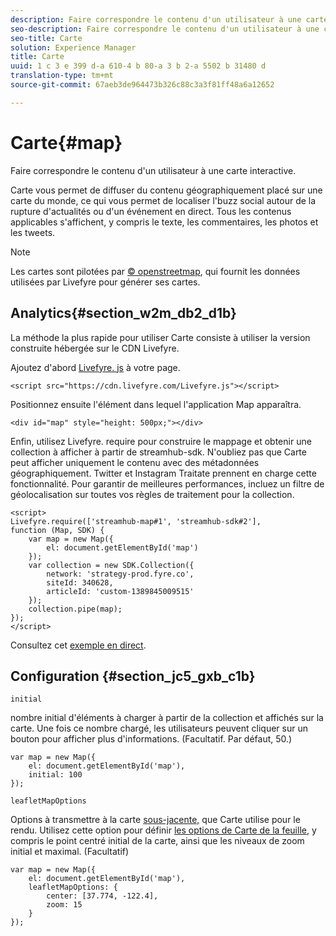 ```yaml
---
description: Faire correspondre le contenu d'un utilisateur à une carte interactive.
seo-description: Faire correspondre le contenu d'un utilisateur à une carte interactive.
seo-title: Carte
solution: Experience Manager
title: Carte
uuid: 1 c 3 e 399 d-a 610-4 b 80-a 3 b 2-a 5502 b 31480 d
translation-type: tm+mt
source-git-commit: 67aeb3de964473b326c88c3a3f81ff48a6a12652

---
```



# Carte{#map}

Faire correspondre le contenu d&#39;un utilisateur à une carte interactive.

Carte vous permet de diffuser du contenu géographiquement placé sur une carte du monde, ce qui vous permet de localiser l&#39;buzz social autour de la rupture d&#39;actualités ou d&#39;un événement en direct. Tous les contenus applicables s&#39;affichent, y compris le texte, les commentaires, les photos et les tweets.

>[!NOTE]
>
>Les cartes sont pilotées par [© openstreetmap](https://www.openstreetmap.org/copyright), qui fournit les données utilisées par Livefyre pour générer ses cartes.

## Analytics{#section_w2m_db2_d1b}

La méthode la plus rapide pour utiliser Carte consiste à utiliser la version construite hébergée sur le CDN Livefyre.

Ajoutez d&#39;abord [Livefyre. js](https://github.com/Livefyre/Livefyre.js) à votre page.

```
<script src="https://cdn.livefyre.com/Livefyre.js"></script> 
```

Positionnez ensuite l&#39;élément dans lequel l&#39;application Map apparaîtra.

```
<div id="map" style="height: 500px;"></div>
```

Enfin, utilisez Livefyre. require pour construire le mappage et obtenir une collection à afficher à partir de streamhub-sdk. N&#39;oubliez pas que Carte peut afficher uniquement le contenu avec des métadonnées géographiquement. Twitter et Instagram Traitate prennent en charge cette fonctionnalité. Pour garantir de meilleures performances, incluez un filtre de géolocalisation sur toutes vos règles de traitement pour la collection.

```
<script> 
Livefyre.require(['streamhub-map#1', 'streamhub-sdk#2'], 
function (Map, SDK) { 
    var map = new Map({ 
        el: document.getElementById('map') 
    }); 
    var collection = new SDK.Collection({ 
        network: 'strategy-prod.fyre.co', 
        siteId: 340628, 
        articleId: 'custom-1389845009515' 
    }); 
    collection.pipe(map); 
}); 
</script>
```

Consultez cet [exemple en direct](https://codepen.io/cheung31/pen/wkmbF).

## Configuration {#section_jc5_gxb_c1b}

`initial`

nombre initial d&#39;éléments à charger à partir de la collection et affichés sur la carte. Une fois ce nombre chargé, les utilisateurs peuvent cliquer sur un bouton pour afficher plus d&#39;informations. (Facultatif. Par défaut, 50.)

```
var map = new Map({ 
    el: document.getElementById('map'), 
    initial: 100 
});
```

`leafletMapOptions`

Options à transmettre à la carte [sous-jacente,](https://leafletjs.com/) que Carte utilise pour le rendu. Utilisez cette option pour définir [les options de Carte de la feuille](https://leafletjs.com/reference.html#map-options), y compris le point centré initial de la carte, ainsi que les niveaux de zoom initial et maximal. (Facultatif)

```
var map = new Map({ 
    el: document.getElementById('map'), 
    leafletMapOptions: { 
        center: [37.774, -122.4], 
        zoom: 15 
    } 
});
```

